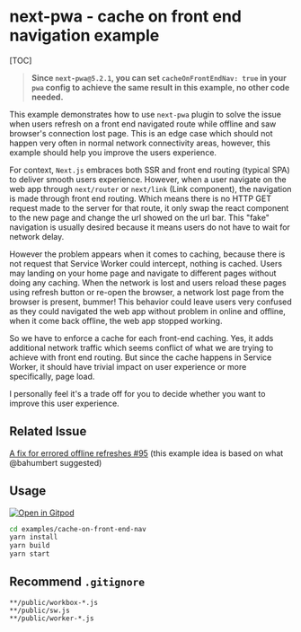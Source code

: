 # next-pwa - cache on front end navigation example

[TOC]

> **Since `next-pwa@5.2.1`, you can set `cacheOnFrontEndNav: true` in your `pwa` config to achieve the same result in this example, no other code needed.**

This example demonstrates how to use `next-pwa` plugin to solve the issue when users refresh on a front end navigated route while offline and saw browser's connection lost page. This is an edge case which should not happen very often in normal network connectivity areas, however, this example should help you improve the users experience.

For context, `Next.js` embraces both SSR and front end routing (typical SPA) to deliver smooth users experience. However, when a user navigate on the web app through `next/router` or `next/link` (Link component), the navigation is made through front end routing. Which means there is no HTTP GET request made to the server for that route, it only swap the react component to the new page and change the url showed on the url bar. This "fake" navigation is usually desired because it means users do not have to wait for network delay.

However the problem appears when it comes to caching, because there is not request that Service Worker could intercept, nothing is cached. Users may landing on your home page and navigate to different pages without doing any caching. When the network is lost and users reload these pages using refresh button or re-open the browser, a network lost page from the browser is present, bummer! This behavior could leave users very confused as they could navigated the web app without problem in online and offline, when it come back offline, the web app stopped working.

So we have to enforce a cache for each front-end caching. Yes, it adds additional network traffic which seems conflict of what we are trying to achieve with front end routing. But since the cache happens in Service Worker, it should have trivial impact on user experience or more specifically, page load.

I personally feel it's a trade off for you to decide whether you want to improve this user experience.

## Related Issue

[A fix for errored offline refreshes #95](https://github.com/shadowwalker/next-pwa/issues/95) (this example idea is based on what @bahumbert suggested)

## Usage

[![Open in Gitpod](https://img.shields.io/badge/Open%20In-Gitpod.io-%231966D2?style=for-the-badge&logo=gitpod)](https://gitpod.io/#https://github.com/shadowwalker/next-pwa/)

```bash
cd examples/cache-on-front-end-nav
yarn install
yarn build
yarn start
```

## Recommend `.gitignore`

```
**/public/workbox-*.js
**/public/sw.js
**/public/worker-*.js
```
